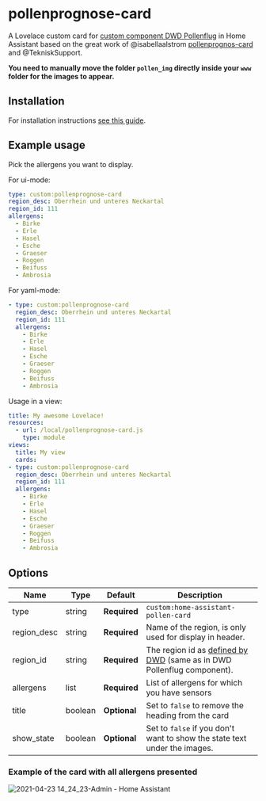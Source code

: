 # pollenprognose-card
A Lovelace custom card for [custom component DWD Pollenflug](https://github.com/mampfes/hacs_dwd_pollenflug) in Home Assistant based on the great work of @isabellaalstrom [pollenprognos-card](https://github.com/isabellaalstrom/lovelace-pollenprognos-card) and @TekniskSupport.

<b>You need to manually move the folder `pollen_img` directly inside your `www` folder for the images to appear.</b>

## Installation

For installation instructions [see this guide](https://github.com/thomasloven/hass-config/wiki/Lovelace-Plugins).

## Example usage
Pick the allergens you want to display.

For ui-mode:
```yaml
type: custom:pollenprognose-card
region_desc: Oberrhein und unteres Neckartal
region_id: 111
allergens:
  - Birke
  - Erle
  - Hasel
  - Esche
  - Graeser
  - Roggen
  - Beifuss
  - Ambrosia
```

For yaml-mode:
```yaml
- type: custom:pollenprognose-card
  region_desc: Oberrhein und unteres Neckartal
  region_id: 111
  allergens:
    - Birke
    - Erle
    - Hasel
    - Esche
    - Graeser
    - Roggen
    - Beifuss
    - Ambrosia
```

Usage in a view:
```yaml
title: My awesome Lovelace!
resources:
  - url: /local/pollenprognose-card.js
    type: module
views:
  title: My view
  cards:
- type: custom:pollenprognose-card
  region_desc: Oberrhein und unteres Neckartal
  region_id: 111
  allergens:
    - Birke
    - Erle
    - Hasel
    - Esche
    - Graeser
    - Roggen
    - Beifuss
    - Ambrosia
```

## Options

| Name | Type | Default | Description
| ---- | ---- | ------- | -----------
| type | string | **Required** | `custom:home-assistant-pollen-card`
| region_desc | string | **Required** | Name of the region, is only used for display in header.
| region_id | string | **Required** | The region id as [defined by DWD](https://opendata.dwd.de/climate_environment/health/alerts/Beschreibung_pollen_s31fg.pdf) (same as in DWD Pollenflug component).
| allergens | list | **Required** | List of allergens for which you have sensors
| title | boolean | **Optional** | Set to `false` to remove the heading from the card
| show_state | boolean | **Optional** | Set to `false` if you don't want to show the state text under the images.

### Example of the card with all allergens presented
![2021-04-23 14_24_23-Admin - Home Assistant](https://user-images.githubusercontent.com/22006797/115870566-b4e91080-a43f-11eb-843e-1f5efbcc2a84.png)


